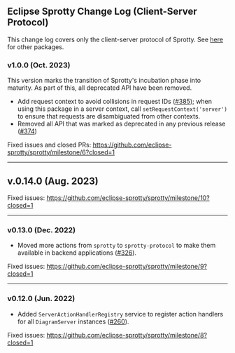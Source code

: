 ## Eclipse Sprotty Change Log (Client-Server Protocol)

This change log covers only the client-server protocol of Sprotty. See [here](https://github.com/eclipse-sprotty/sprotty/blob/master/CHANGELOG.md) for other packages.

### v1.0.0 (Oct. 2023)

This version marks the transition of Sprotty's incubation phase into maturity. As part of this, all deprecated API have been removed.

 * Add request context to avoid collisions in request IDs ([#385](https://github.com/eclipse-sprotty/sprotty/pull/385)); when using this package in a server context, call `setRequestContext('server')` to ensure that requests are disambiguated from other contexts.
 * Removed all API that was marked as deprecated in any previous release ([#374](https://github.com/eclipse-sprotty/sprotty/pull/374))

Fixed issues and closed PRs: https://github.com/eclipse-sprotty/sprotty/milestone/6?closed=1

-----

## v.0.14.0 (Aug. 2023)

Fixed issues: https://github.com/eclipse-sprotty/sprotty/milestone/10?closed=1

-----

### v0.13.0 (Dec. 2022)

 * Moved more actions from `sprotty` to `sprotty-protocol` to make them available in backend applications ([#326](https://github.com/eclipse-sprotty/sprotty/pull/326)).

Fixed issues: https://github.com/eclipse-sprotty/sprotty/milestone/9?closed=1

-----

### v0.12.0 (Jun. 2022)

 * Added `ServerActionHandlerRegistry` service to register action handlers for all `DiagramServer` instances ([#260](https://github.com/eclipse-sprotty/sprotty/pull/260)).

Fixed issues: https://github.com/eclipse-sprotty/sprotty/milestone/8?closed=1

